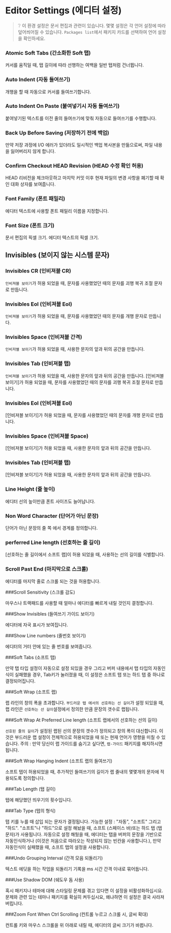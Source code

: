 # Editor Settings (에디터 설정)

> :grey_question: 이 환경 설정은 문서 편집과 관련이 있습니다. 몇몇 설정은 각 언어
> 설정에 따라 덮어씌어질 수 있습니다. `Packages list`에서 패키지 카드를 선택하여
> 언어 설정을 확인하세요.

### Atomic Soft Tabs (간소화한 Soft 탭)

커서를 움직일 때, 탭 길이에 따라 선행하는 여백을 일반 탭처럼 건너뜁니다.

### Auto Indent (자동 들여쓰기)

개행을 할 때 자동으로 커서를 들여쓰기합니다.

### Auto Indent On Paste (붙여넣기시 자동 들여쓰기)

붙여넣기된 텍스트를 이전 줄의 들여쓰기에 맞춰 자동으로 들여쓰기를 수행합니다.

### Back Up Before Saving (저장하기 전에 백업)

만약 저장 과정에 I/O 에러가 있더라도 일시적인 백업 복사본을 만듦으로써, 파일 내용을 잃어버리지 않게 합니다.

### Confirm Checkout HEAD Revision (HEAD 수정 확인 허용)

HEAD 리비전을 체크아웃하고 마지막 커밋 이후 현재 파일의 변경 사항을 폐기할 때 확인 대화 상자를 보여줍니다.

### Font Family (폰트 패밀리)

에디터 텍스트에 사용할 폰트 패밀리 이름을 지정합니다.

### Font Size (폰트 크기)

문서 편집의 픽셀 크기.
에디터 텍스트의 픽셀 크기.

## Invisibles (보이지 않는 시스템 문자)

### Invisibles CR (인비져블 CR)

`인비져블 보이기`가 허용 되었을 때, 문자를 사용했었던 때의 문자를 괴행 복귀 조절 문자로 만듭니다.

### Invisibles Eol (인비져블 Eol)

`인비져블 보이기`가 허용 되었을 때, 문자를 사용했었던 때의 문자를 개행 문자로 만듭니다.

### Invisibles Space (인비져블 간격)

`인비저별 보이기`가 허용 되었을 때, 사용한 문자의 앞과 뒤의 공간을 만듭니다.

### Invisibles Tab (인비져블 탭)

`인비져블 보이기`가 허용 되었을 때, 사용한 문자의 앞과 뒤의 공간을 만듭니다.
[인비져블 보이기]가 허용 되었을 때, 문자를 사용했었던 때의 문자를 괴행 복귀 조절 문자로 만듭니다.

### Invisibles Eol (인비져블 Eol)

[인비져블 보이기]가 허용 되었을 때, 문자를 사용했었던 때의 문자를 개행 문자로 만듭니다.

### Invisibles Space (인비져블 Space)

[인비져블 보이기]가 허용 되었을 때, 사용한 문자의 앞과 뒤의 공간을 만듭니다.

### Invisibles Tab (인비져블 탭)

[인비져블 보이기]가 허용 되었을 때, 사용한 문자의 앞과 뒤의 공간을 만듭니다.

### Line Height (줄 높이)

에디터 선의 높이만큼 폰트 사이즈도 늘어납니다.

### Non Word Character (단어가 아닌 문장)

단어가 아닌 문장의 줄 쪽 에서 경계를 정의합니다.

### perferred Line length (선호하는 줄 길이)

[선호하는 줄 길이에서 소프트 랩]이 허용 되었을 때, 사용하는 선의 길이를 식별합니다.

### Scroll Past End (마지막으로 스크롤)

에디터를 마지막 줄로 스크롤 되는 것을 허용합니다.

###Scroll Sensitivity (스크롤 감도)

마우스나 트랙패드를 사용할 때 얼마나 에디터를 빠르게 내릴 것인지 결정합니다.

###Show Invisibles (들여쓰기 가이드 보이기)

에디터에 자국 표시가 보여집니다.

###Show Line numbers (줄번호 보이기)

에디터의 거터 안에 있는 줄 번호를 보여줍니다.

###Soft Tabs (소프트 탭)

만약 탭 타입 설정이 자동으로 설정 되있을 경우 그리고 버퍼 내용에서 탭 타입의 자동인식이 실패했을 경우, Tab키가 눌러졌을 때, 이 설정은 소프트 탭 또는 하드 탭 중 하나로 결정되어집니다.

###Soft Wrap (소프트 랩)

랩 라인의 창의 폭을 초과합니다.
`부드러운 탭 에서의 선호하는 선 길이`가 설정 되있을 때, 랩 라인은 `선호하는 선 길이`설정에서 정의한 만큼 문장의 갯수로 랩됩니다.

###Soft Wrap At Preferred Line length (소프트 랩에서의 선호하는 선의 길이)

`선호된 줄의 길이`가 설정된 랩된 선의 문장의 갯수가 정의되고 창의 폭이 대신합니다. 이것은 부드러운 랩 설정이 전체적으로 허용되었을 때 또는 현재 언어가 영향을 미칠 수 있습니다.
주의 : 만약 당신이 랩 가이드를 숨기고 싶다면, `랩-가이드` 패키지를 해지하시면 됩니다.

###Soft Wrap Hanging Indent (소프트 랩의 들여쓰기)

소프트 탭이 허용되었을 때, 추가적인 들여쓰기의 길이가 랩 줄내의 몇몇개의 문자에 적용되도록 정의합니다.

###Tab Length (탭 길이)

탭에 해당했던 띄우기의 횟수입니다.

###Tab Type (탭의 형식)

탭 키를 누를 때 삽입 되는 문자가 결정됩니다.
가능한 설정 : "자동", "소프트" 그리고 "하드".
"소프트"나 "하드"으로 설정 해놨을 때, 소프트 (스페이스 바)또는 하드 탭 (탭 문자)가 사용됩니다.
자동으로 설정 해뒀을 때, 에디터는 탭을 버퍼의 문장을 기반으로 자동인식하거나 (이것은 처음으로 따라오는 작성되지 않는 빈칸을 사용합니다.), 만약 자동인식이 실패했을 때, 소프트 탭의 설정을 사용합니다.

###Undo Grouping Interval (간격 모음 되돌리기)

텍스트 에딧을 하는 작업을 되돌리기 기록을 ms 시간 간격 이내로 묶어둡니다.

###Use Shadow DOM (쉐도우 돔 사용)

혹시 패키지나 테마에 대해 스타일링 문제를 겪고 있다면 이 설정을 비활성화하십시요.
문제와 관련 있는 테마나 패키지를 확실히 켜두십시요, 왜냐하면 이 설정은 결국 사라져 버립니다.

###Zoom Font When Ctrl Scrolling (컨트롤 누르고 스크롤 시, 글씨 확대)

컨트롤 키와 마우스 스크롤을 위 아래로 내릴 때, 에디터의 글씨 크기가 바뀝니다.
